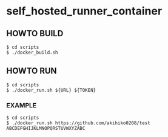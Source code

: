 # self_hosted_runner_container

## HOWTO BUILD

```
$ cd scripts
$ ./docker_build.sh
```

## HOWTO RUN

```
$ cd scripts
$ ./docker_run.sh ${URL} ${TOKEN}
```

### EXAMPLE

```
$ cd scripts
$ ./docker_run.sh https://github.com/akihiko0208/test ABCDEFGHIJKLMNOPQRSTUVWXYZABC
```


